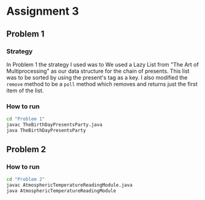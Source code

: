 # Assignment 3

## Problem 1

### Strategy

In Problem 1 the strategy I used was to 
We used a Lazy List from "The Art of Multiprocessing" as our data structure for the chain of presents. This list was to be sorted by using the present's tag as a key. I also modified the `remove` method to be a `poll` method which removes and returns just the first item of the list.

### How to run

```bash
cd "Problem 1"
javac TheBirthDayPresentsParty.java
java TheBirthDayPresentsParty
```

## Problem 2

### How to run

```bash
cd "Problem 2"
javac AtmosphericTemperatureReadingModule.java
java AtmosphericTemperatureReadingModule
```

